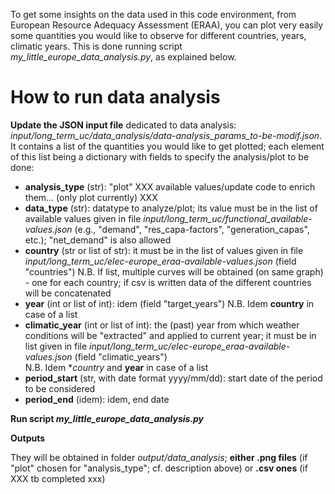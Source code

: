 To get some insights on the data used in this code environment, from European Resource Adequacy Assessment (ERAA), you can plot very easily some quantities you would like to observe for different countries, years, climatic years. This is done running script *my_little_europe_data_analysis.py*, as explained below.

# How to run data analysis

**Update the JSON input file** dedicated to data analysis: *input/long_term_uc/data_analysis/data-analysis_params_to-be-modif.json*. It contains a list of the quantities you would like to get plotted; each element of this list being a dictionary with fields to specify the analysis/plot to be done:

  - **analysis_type** (str): "plot" XXX available values/update code to enrich them... (only plot currently) XXX
  - **data_type** (str): datatype to analyze/plot; its value must be in the list of available values given in file *input/long_term_uc/functional_available-values.json* (e.g., "demand", "res_capa-factors", "generation_capas", etc.); "net_demand" is also allowed
  - **country** (str or list of str): it must be in the list of values given in file *input/long_term_uc/elec-europe_eraa-available-values.json* (field "countries")
    N.B. If list, multiple curves will be obtained (on same graph) - one for each country; if csv is written data of the different countries will be concatenated
  - **year** (int or list of int): idem (field "target_years")
    N.B. Idem **country** in case of a list
  - **climatic_year** (int or list of int): the (past) year from which weather conditions will be "extracted" and applied to current year; it must be in list given in file *input/long_term_uc/elec-europe_eraa-available-values.json* (field "climatic_years")  
    N.B. Idem **country* and **year** in case of a list
  - **period_start** (str, with date format yyyy/mm/dd): start date of the period to be considered
  - **period_end** (idem): idem, end date

**Run script *my_little_europe_data_analysis.py***

**Outputs**

They will be obtained in folder *output/data_analysis*; **either .png files** (if "plot" chosen for "analysis_type"; cf. description above) or **.csv ones** (if XXX tb completed xxx)
